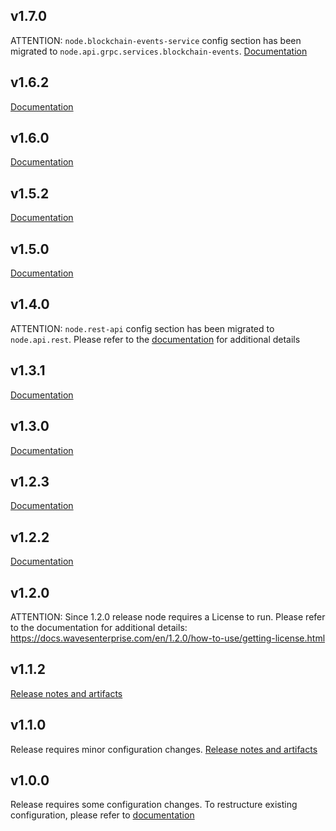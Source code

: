 v1.7.0
------
ATTENTION: `node.blockchain-events-service` config section has been migrated to `node.api.grpc.services.blockchain-events`.
[Documentation](https://docs.wavesenterprise.com/en/1.7.0)

v1.6.2
------
[Documentation](https://docs.wavesenterprise.com/en/1.6.2)

v1.6.0
------
[Documentation](https://docs.wavesenterprise.com/en/1.6.0)


v1.5.2
------
[Documentation](https://docs.wavesenterprise.com/en/1.5.2)


v1.5.0
------
[Documentation](https://docs.wavesenterprise.com/en/1.5.0)


v1.4.0
------
ATTENTION: `node.rest-api` config section has been migrated to `node.api.rest`. Please refer to the [documentation](https://docs.wavesenterprise.com/en/latest/how-to-setup/configuration/config-changelog.html) for additional details


v1.3.1
------
[Documentation](https://docs.wavesenterprise.com/en/1.3.1)


v1.3.0
------
[Documentation](https://docs.wavesenterprise.com/en/1.3.0)


v1.2.3
------
[Documentation](https://docs.wavesenterprise.com/en/1.2.3)


v1.2.2
------
[Documentation](https://docs.wavesenterprise.com/en/1.2.2)


v1.2.0
------
ATTENTION: Since 1.2.0 release node requires a License to run. Please refer to the documentation for additional details: https://docs.wavesenterprise.com/en/1.2.0/how-to-use/getting-license.html


v1.1.2
------
[Release notes and artifacts](https://github.com/waves-enterprise/WE-releases/releases/tag/v1.1.2)


v1.1.0
------
Release requires minor configuration changes. [Release notes and artifacts](https://github.com/waves-enterprise/WE-releases/releases/tag/v1.1.0)


v1.0.0
------

Release requires some configuration changes. To restructure existing configuration, please refer to [documentation](https://docs.wavesenterprise.com/how-to-setup/configuration/config-fields.html)
